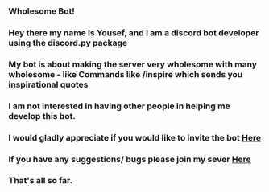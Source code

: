 ### Wholesome Bot!

### Hey there my name is Yousef, and I am a discord bot developer using the discord.py package
### My bot is about making the server very wholesome with many wholesome - like Commands like /inspire which sends you inspirational quotes
### I am not interested in having other people in helping me develop this bot.

### I would gladly appreciate if you would like to invite the bot [Here](https://discord.com/oauth2/authorize?client_id=767080666328072233&scope=bot&permissions=470281470)

### If you have any suggestions/ bugs please join my sever [Here](https://discord.gg/dUfZZQN3jp)

### That's all so far.
